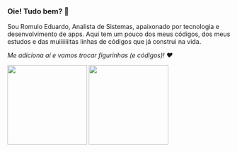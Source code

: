 ### Oie! Tudo bem? 👋

Sou Romulo Eduardo, Analista de Sistemas, apaixonado por tecnologia e desenvolvimento de apps.
Aqui tem um pouco dos meus códigos, dos meus estudos e das muiiiiiiitas linhas de códigos que já construi na vida.

*Me adiciona aí e vamos trocar figurinhas (e códigos)! :heart:*

<div>
  <img height="180em" src="https://github-readme-stats.vercel.app/api?username=romuloedu&show_icons=true&theme=algolia&include_all_commits=true&count_private=true"/>
  <img height="180em" src="https://github-readme-stats.vercel.app/api/top-langs/?username=romuloedu&layout=compact&langs_count=6&theme=algolia"/>
</div>

<!--
**romuloedu/romuloedu** is a ✨ _special_ ✨ repository because its `README.md` (this file) appears on your GitHub profile.

Here are some ideas to get you started:

- 🔭 I’m currently working on ...
- 🌱 I’m currently learning ...
- 👯 I’m looking to collaborate on ...
- 🤔 I’m looking for help with ...
- 💬 Ask me about ...
- 📫 How to reach me: ...
- 😄 Pronouns: ...
- ⚡ Fun fact: ...
-->
